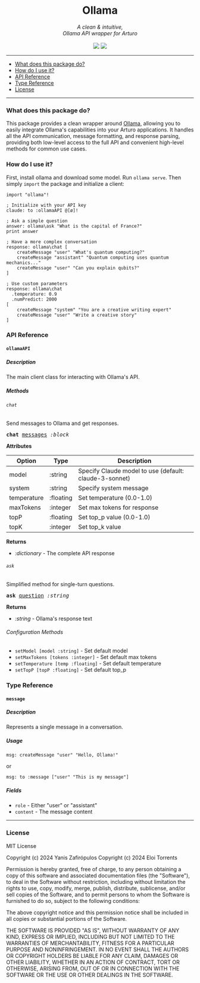 <h1 align="center">
    Ollama
</h1>

<p align="center">
     <i>A clean & intuitive,<br>Ollama API wrapper for Arturo</i> 
     <br><br>
     <img src="https://img.shields.io/github/license/eloitor/ollama.art?style=for-the-badge">
    <img src="https://img.shields.io/badge/language-Arturo-orange.svg?style=for-the-badge">
</p>


--- 
 
<!--ts-->

* [What does this package do?](#what-does-this-package-do)
* [How do I use it?](#how-do-i-use-it)
* [API Reference](#api-reference)
* [Type Reference](#type-reference)
* [License](#license)   

<!--te-->
 
---

### What does this package do?

This package provides a clean wrapper around [Ollama](https://ollama.com/), allowing you to easily integrate Ollama's capabilities into your Arturo applications. It handles all the API communication, message formatting, and response parsing, providing both low-level access to the full API and convenient high-level methods for common use cases.

### How do I use it?

First, install ollama and download some model. Run `ollama serve`. Then simply `import` the package and initialize a client:

```red
import "ollama"!

; Initialize with your API key
claude: to :ollamaAPI @[ø]!

; Ask a simple question
answer: ollama\ask "What is the capital of France?"
print answer

; Have a more complex conversation
response: ollama\chat [
    createMessage "user" "What's quantum computing?"
    createMessage "assistant" "Quantum computing uses quantum mechanics..."
    createMessage "user" "Can you explain qubits?"
]

; Use custom parameters
response: ollama\chat
  .temperature: 0.9
  .numPredict: 2000
[
    createMessage "system" "You are a creative writing expert"
    createMessage "user" "Write a creative story"
]
```

### API Reference

#### `ollamaAPI`

##### Description

The main client class for interacting with Ollama's API.

##### Methods

###### `chat`

Send messages to Ollama and get responses.

<pre>
<b>chat</b> <ins>messages</ins> <i>:block</i>
</pre>

**Attributes**

| Option | Type | Description |
|----|----|----|
| model | :string | Specify Claude model to use (default: claude-3-sonnet) |
| system | :string | Specify system message |
| temperature | :floating | Set temperature (0.0-1.0) |
| maxTokens | :integer | Set max tokens for response |
| topP | :floating | Set top_p value (0.0-1.0) |
| topK | :integer | Set top_k value |

**Returns**
- *:dictionary* - The complete API response

###### `ask`

Simplified method for single-turn questions.

<pre>
<b>ask</b> <ins>question</ins> <i>:string</i>
</pre>

**Returns**
- *:string* - Ollama's response text

###### Configuration Methods

- `setModel [model :string]` - Set default model
- `setMaxTokens [tokens :integer]` - Set default max tokens
- `setTemperature [temp :floating]` - Set default temperature
- `setTopP [topP :floating]` - Set default top_p

### Type Reference

#### `message`

##### Description

Represents a single message in a conversation.

##### Usage

```red
msg: createMessage "user" "Hello, Ollama!"
```

or

```red
msg: to :message ["user" "This is my message"]
```

##### Fields
- `role` - Either "user" or "assistant"
- `content` - The message content

<hr/>

### License

MIT License

Copyright (c) 2024 Yanis Zafirópulos
Copyright (c) 2024 Eloi Torrents

Permission is hereby granted, free of charge, to any person obtaining a copy
of this software and associated documentation files (the "Software"), to deal
in the Software without restriction, including without limitation the rights
to use, copy, modify, merge, publish, distribute, sublicense, and/or sell
copies of the Software, and to permit persons to whom the Software is
furnished to do so, subject to the following conditions:

The above copyright notice and this permission notice shall be included in all
copies or substantial portions of the Software.

THE SOFTWARE IS PROVIDED "AS IS", WITHOUT WARRANTY OF ANY KIND, EXPRESS OR
IMPLIED, INCLUDING BUT NOT LIMITED TO THE WARRANTIES OF MERCHANTABILITY,
FITNESS FOR A PARTICULAR PURPOSE AND NONINFRINGEMENT. IN NO EVENT SHALL THE
AUTHORS OR COPYRIGHT HOLDERS BE LIABLE FOR ANY CLAIM, DAMAGES OR OTHER
LIABILITY, WHETHER IN AN ACTION OF CONTRACT, TORT OR OTHERWISE, ARISING FROM,
OUT OF OR IN CONNECTION WITH THE SOFTWARE OR THE USE OR OTHER DEALINGS IN THE
SOFTWARE.
